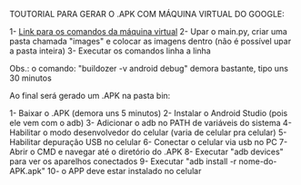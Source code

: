 TOUTORIAL PARA GERAR O .APK COM MÁQUINA VIRTUAL DO GOOGLE:

1- [Link para os comandos da máquina virtual](https://colab.research.google.com/drive/16wji2BWd5HHlp7eNqBBcZONCxxCzV-jy?usp=sharing)
2- Upar o main.py, criar uma pasta chamada "images" e colocar as imagens dentro (não é possível upar a pasta inteira) 
3- Executar os comandos linha a linha

Obs.: o comando: "buildozer -v android debug" demora bastante, tipo uns 30 minutos

Ao final será gerado um .APK na pasta bin:

1- Baixar o .APK (demora uns 5 minutos)
2- Instalar o Android Studio (pois ele vem com o adb)
3- Adicionar o adb no PATH de variáveis do sistema
4- Habilitar o modo desenvolvedor do celular (varia de celular pra celular)
5- Habilitar depuração USB no celular
6- Conectar o celular via usb no PC
7- Abrir o CMD e navegar até o diretório do .APK
8- Executar "adb devices" para ver os aparelhos conectados
9- Executar "adb install -r nome-do-APK.apk"
10- o APP deve estar instalado no celular

